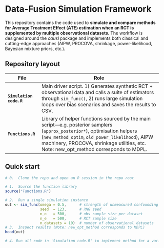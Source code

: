 # Data-Fusion Simulation Framework

This repository contains the code used to **simulate and compare methods for Average Treatment Effect (ATE) estimation when an RCT is supplemented by multiple observational datasets**.  The workflow is designed around the *causl* package and implements both classical and cutting-edge approaches (AIPW, PROCOVA, shrinkage, power-likelihood, Bayesian mixture priors, etc.).

## Repository layout

| File | Role |
|------|------|
| **`Simulation code.R`** | Main driver script. 1) Generates synthetic RCT + observational data and calls a suite of estimators through `sim_func()`, 2) runs large simulation loops over bias scenarios and saves the results to CSV. |
| **`Functions.R`** | Library of helper functions sourced by the main script—e.g. posterior samplers (`approx_posterior*`), optimisation helpers (`new_method_optim`, `old_power_likelihood`), AIPW machinery, PROCOVA, shrinkage utilities, etc. Note: new_opt_method corresponds to MDPL.  |
## Quick start

```r
# 0.  Clone the repo and open an R session in the repo root

# 1.  Source the function library
source("Functions.R")

# 2.  Run a single simulation instance
out <- sim_func(omega = 0.5,      # strength of unmeasured confounding
                seed  = 123,      # RNG seed
                n_o   = 500,      # obs sample size per dataset
                n_e   = 500,      # RCT sample size
                n_datasets = 10)  # number of observational datasets
# 3.  Inspect results (Note: new_opt_method corresponds to MDPL)
head(out)

# 4. Run all code in 'Simulation code.R' to implement method for a variety of different methods and bias values in parallel.




